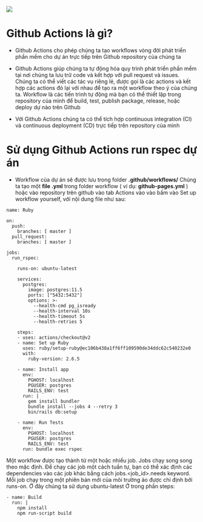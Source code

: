 
![](https://images.viblo.asia/d2359817-5d94-4aa3-b847-8ec46d8bf0dc.png)

# Github Actions là gì?
- Github Actions cho phép chúng ta tạo workflows vòng đời phát triển phần mềm cho dự án trực tiếp trên Github repository của chúng ta

- Github Actions giúp chúng ta tự động hóa quy trình phát triển phần mềm tại nơi chúng ta lưu trữ code và kết hợp với pull request và issues. Chúng ta có thể viết các tác vụ riêng lẻ, được gọi là các actions và kết hợp các actions đó lại với nhau để tạo ra một workflow theo ý của chúng ta. Workflow là các tiến trình tự động mà bạn có thể thiết lập trong repository của mình để build, test, publish package, release, hoặc deploy dự nào trên Github

- Với Github Actions chúng ta có thể tích hợp continuous integration (CI) và continuous deployment (CD) trực tiếp trên repository của mình

# Sử dụng Github Actions run rspec dự án
- Workflow của dự án sẽ được lưu trong folder **.github/workflows/**
Chúng ta tạo một **file .yml** trong folder workflow ( ví dụ: **github-pages.yml** ) hoặc vào repository trên github vào tab Actions vào vào bấm vào Set up workflow yourself, với nội dung file như sau:

```
name: Ruby

on:
  push:
    branches: [ master ]
  pull_request:
    branches: [ master ]

jobs:
  run_rspec:

    runs-on: ubuntu-latest
    
    services:
      postgres:
        image: postgres:11.5
        ports: ["5432:5432"]
        options: >-
          --health-cmd pg_isready 
          --health-interval 10s 
          --health-timeout 5s 
          --health-retries 5

    steps:
    - uses: actions/checkout@v2
    - name: Set up Ruby
      uses: ruby/setup-ruby@ec106b438a1ff6ff109590de34ddc62c540232e0
      with:
        ruby-version: 2.6.5

    - name: Install app
      env:
        PGHOST: localhost
        PGUSER: postgres
        RAILS_ENV: test
      run: |
        gem install bundler
        bundle install --jobs 4 --retry 3
        bin/rails db:setup

    - name: Run Tests
      env:
        PGHOST: localhost
        PGUSER: postgres
        RAILS_ENV: test
      run: bundle exec rspec

```

Một workflow được tạo thành từ một hoặc nhiều job. Jobs chạy song song theo mặc định. Để chạy các job một cách tuần tự, bạn có thể xác định các dependencies vào các job khác bằng cách jobs.<job_id>.needs keyword. Mỗi job chạy trong một phiên bản mới của môi trường ảo được chỉ định bởi runs-on.
Ở đây chúng ta sử dụng ubuntu-latest
Ở trong phần steps:

```
- name: Build
  run: |
  	npm install
   	npm run-script build
```
